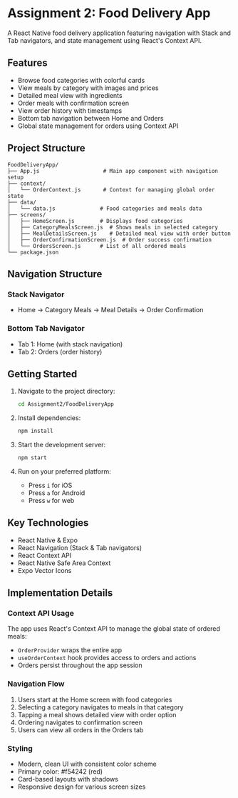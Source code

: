 # Assignment 2: Food Delivery App

A React Native food delivery application featuring navigation with Stack and Tab navigators, and state management using React's Context API.

## Features

- Browse food categories with colorful cards
- View meals by category with images and prices
- Detailed meal view with ingredients
- Order meals with confirmation screen
- View order history with timestamps
- Bottom tab navigation between Home and Orders
- Global state management for orders using Context API

## Project Structure

```
FoodDeliveryApp/
├── App.js                    # Main app component with navigation setup
├── context/
│   └── OrderContext.js       # Context for managing global order state
├── data/
│   └── data.js              # Food categories and meals data
├── screens/
│   ├── HomeScreen.js        # Displays food categories
│   ├── CategoryMealsScreen.js  # Shows meals in selected category
│   ├── MealDetailsScreen.js    # Detailed meal view with order button
│   ├── OrderConfirmationScreen.js  # Order success confirmation
│   └── OrdersScreen.js      # List of all ordered meals
└── package.json
```

## Navigation Structure

### Stack Navigator
- Home → Category Meals → Meal Details → Order Confirmation

### Bottom Tab Navigator
- Tab 1: Home (with stack navigation)
- Tab 2: Orders (order history)

## Getting Started

1. Navigate to the project directory:
   ```bash
   cd Assignment2/FoodDeliveryApp
   ```

2. Install dependencies:
   ```bash
   npm install
   ```

3. Start the development server:
   ```bash
   npm start
   ```

4. Run on your preferred platform:
   - Press `i` for iOS
   - Press `a` for Android
   - Press `w` for web

## Key Technologies

- React Native & Expo
- React Navigation (Stack & Tab navigators)
- React Context API
- React Native Safe Area Context
- Expo Vector Icons

## Implementation Details

### Context API Usage
The app uses React's Context API to manage the global state of ordered meals:
- `OrderProvider` wraps the entire app
- `useOrderContext` hook provides access to orders and actions
- Orders persist throughout the app session

### Navigation Flow
1. Users start at the Home screen with food categories
2. Selecting a category navigates to meals in that category
3. Tapping a meal shows detailed view with order option
4. Ordering navigates to confirmation screen
5. Users can view all orders in the Orders tab

### Styling
- Modern, clean UI with consistent color scheme
- Primary color: #f54242 (red)
- Card-based layouts with shadows
- Responsive design for various screen sizes 